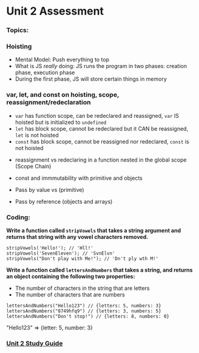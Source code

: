 # Unit 2 Assessment

### Topics:

### Hoisting
 - Mental Model: Push everything to top 
 - What is JS _really_ doing: JS runs the program in two phases: creation phase, execution phase
 - During the first phase, JS will store certain things in memory
 

### var, let, and const on hoisting, scope, reassignment/redeclaration
* `var` has function scope, can be redeclared and reassigned, `var` IS hoisted but is initialized to `undefined`
* `let` has block scope, cannot be redeclared but it CAN be reassigned, `let` is not hoisted
* `const` has block scope, cannot be reassigned nor redeclared, `const` is not hoisted

- reassignment vs redeclaring in a function nested in the global scope (Scope Chain)

- const and immmutability with primitive and objects


- Pass by value vs (primitive)
- Pass by reference (objects and arrays)

 

### Coding:

**Write a function called `stripVowels` that takes a string argument and returns that string with any vowel characters removed.**

```
stripVowels('Hello!'); // 'Hll!'
stripVowels('SevenEleven'); // 'SvnElvn'
stripVowels("Don't play with Me!"); // 'Dn't ply wth M!'
```

**Write a function called `lettersAndNumbers` that takes a string, and returns an object containing the following two properties:**

- The number of characters in the string that are letters
- The number of characters that are numbers

```
lettersAndNumbers("Hello123") // {letters: 5, numbers: 3}
lettersAndNumbers("8749hfq9") // {letters: 3, numbers: 5}
lettersAndNumbers("Don't stop!") // {letters: 8, numbers: 0}
```

"Hello123" => {letter: 5, number: 3}

### [Unit 2 Study Guide](https://github.com/The-Marcy-Lab-School/se-unit-2-study-guide)